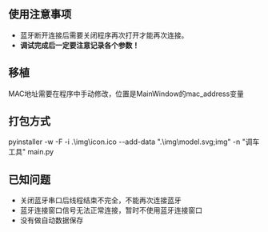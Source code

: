 ## 使用注意事项
- 蓝牙断开连接后需要关闭程序再次打开才能再次连接。
- **调试完成后一定要注意记录各个参数！**

## 移植
MAC地址需要在程序中手动修改，位置是MainWindow的mac_address变量

## 打包方式
pyinstaller -w -F -i .\\img\\icon.ico --add-data ".\\img\\model.svg;img" -n "调车工具" main.py

## 已知问题
- 关闭蓝牙串口后线程结束不完全，不能再次连接蓝牙
- 蓝牙连接窗口信号无法正常连接，暂时不使用蓝牙连接窗口
- 没有做自动数据保存